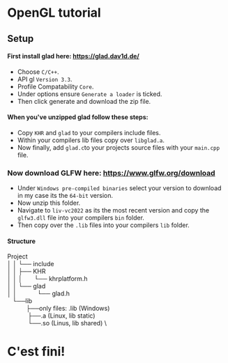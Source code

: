 # OpenGL tutorial
## Setup
#### First install glad here: https://glad.dav1d.de/
  - Choose `C/C++`.
  - API gl `Version 3.3`.
  - Profile Compatability `Core`.
  - Under options ensure `Generate a loader` is ticked.
  - Then click generate and download the zip file.
#### When you've unzipped glad follow these steps:
   - Copy `KHR` and `glad` to your compilers include files.
   - Within your compilers lib files copy over `libglad.a`.
   - Now finally, add `glad.c`to your projects source files with your `main.cpp` file.


### Now download GLFW here: https://www.glfw.org/download  
  - Under `Windows pre-compiled binaries` select your version to download in my case its the `64-bit` version.
  - Now unzip this folder.
  - Navigate to `liv-vc2022` as its the most recent version and copy the `glfw3.dll` file into your compilers `bin` folder.
  - Then copy over the `.lib` files into your compilers `lib` folder.
#### Structure

Project\
 │ │ └── include\
 │ │      ├── KHR\
 │ │      │&nbsp;&nbsp;&nbsp;&nbsp;&nbsp;&nbsp;&nbsp;└── khrplatform.h\
 │ │      └── glad\
 │ │          &nbsp;&nbsp;&nbsp;&nbsp;&nbsp;&nbsp;&nbsp;&nbsp;&nbsp;&nbsp;&nbsp;└── glad.h\
&nbsp;&nbsp; └──lib\
&nbsp;&nbsp;&nbsp;&nbsp;&nbsp;&nbsp;&nbsp;&nbsp;&nbsp;&nbsp;&nbsp;├──only files: .lib (Windows) \
&nbsp;&nbsp;&nbsp;&nbsp;&nbsp;&nbsp;&nbsp;&nbsp;&nbsp;&nbsp;&nbsp;&nbsp;├──.a (Linux, lib static) \
&nbsp;&nbsp;&nbsp;&nbsp;&nbsp;&nbsp;&nbsp;&nbsp;&nbsp;&nbsp;&nbsp;&nbsp;└──.so (Linus, lib shared) \
# C'est fini!
